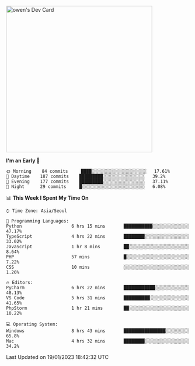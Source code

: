 <a href="https://app.daily.dev/owen_9066"><img src="https://api.daily.dev/devcards/51e5c69f10114f2abe0ae390c27b0828.png?r=hyb" width="400" alt="owen's Dev Card"/></a>

 
 <!--START_SECTION:waka-->
**I'm an Early 🐤** 

```text
🌞 Morning    84 commits     ████░░░░░░░░░░░░░░░░░░░░░   17.61% 
🌆 Daytime    187 commits    █████████░░░░░░░░░░░░░░░░   39.2% 
🌃 Evening    177 commits    █████████░░░░░░░░░░░░░░░░   37.11% 
🌙 Night      29 commits     █░░░░░░░░░░░░░░░░░░░░░░░░   6.08%

```


📊 **This Week I Spent My Time On** 

```text
⌚︎ Time Zone: Asia/Seoul

💬 Programming Languages: 
Python                   6 hrs 15 mins       ███████████░░░░░░░░░░░░░░   47.17% 
TypeScript               4 hrs 22 mins       ████████░░░░░░░░░░░░░░░░░   33.02% 
JavaScript               1 hr 8 mins         ██░░░░░░░░░░░░░░░░░░░░░░░   8.64% 
PHP                      57 mins             █░░░░░░░░░░░░░░░░░░░░░░░░   7.22% 
CSS                      10 mins             ░░░░░░░░░░░░░░░░░░░░░░░░░   1.26%

🔥 Editors: 
PyCharm                  6 hrs 22 mins       ████████████░░░░░░░░░░░░░   48.13% 
VS Code                  5 hrs 31 mins       ██████████░░░░░░░░░░░░░░░   41.65% 
PhpStorm                 1 hr 21 mins        ██░░░░░░░░░░░░░░░░░░░░░░░   10.22%

💻 Operating System: 
Windows                  8 hrs 43 mins       ████████████████░░░░░░░░░   65.8% 
Mac                      4 hrs 32 mins       ████████░░░░░░░░░░░░░░░░░   34.2%

```


 Last Updated on 19/01/2023 18:42:32 UTC
<!--END_SECTION:waka-->

